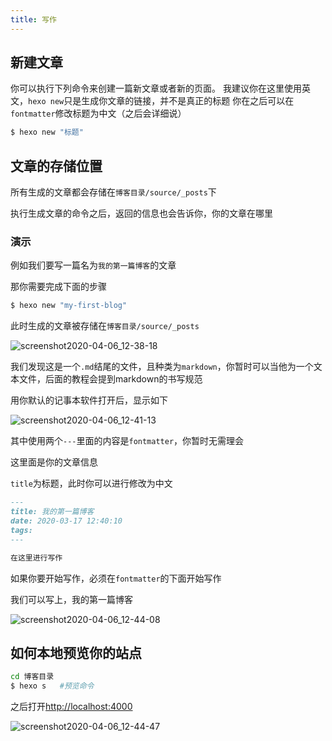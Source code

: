 ```yaml
---
title: 写作
---
```


## 新建文章
你可以执行下列命令来创建一篇新文章或者新的页面。
我建议你在这里使用英文，`hexo new`只是生成你文章的链接，并不是真正的标题
你在之后可以在`fontmatter`修改标题为中文（之后会详细说）

``` bash
$ hexo new "标题"
```

## 文章的存储位置
所有生成的文章都会存储在`博客目录/source/_posts`下

执行生成文章的命令之后，返回的信息也会告诉你，你的文章在哪里

### 演示

例如我们要写一篇名为`我的第一篇博客`的文章

那你需要完成下面的步骤

```bash
$ hexo new "my-first-blog"
```

此时生成的文章被存储在`博客目录/source/_posts`

![screenshot2020-04-06_12-38-18](https://cdn.jsdelivr.net/gh/mrhuanhao/cdn@master/2020/04/06/ed1c751fcf3cf7d27aac9f044e1dbc94.png)

我们发现这是一个`.md`结尾的文件，且种类为`markdown`，你暂时可以当他为一个文本文件，后面的教程会提到markdown的书写规范

用你默认的记事本软件打开后，显示如下

![screenshot2020-04-06_12-41-13](https://cdn.jsdelivr.net/gh/mrhuanhao/cdn@master/2020/04/06/21c7abacc0019f07827e3583f759fbaf.png)

其中使用两个`---`里面的内容是`fontmatter`，你暂时无需理会

这里面是你的文章信息

`title`为标题，此时你可以进行修改为中文

```markdown
---
title: 我的第一篇博客
date: 2020-03-17 12:40:10
tags:
---

在这里进行写作
```

如果你要开始写作，必须在`fontmatter`的下面开始写作

我们可以写上，我的第一篇博客

![screenshot2020-04-06_12-44-08](https://cdn.jsdelivr.net/gh/mrhuanhao/cdn@master/2020/04/06/c87f1eadeff8d1251eae0171ea29ec31.png)

## 如何本地预览你的站点

```bash
cd 博客目录
$ hexo s   #预览命令
```

之后打开<http://localhost:4000>

![screenshot2020-04-06_12-44-47](https://cdn.jsdelivr.net/gh/mrhuanhao/cdn@master/2020/04/06/803fb5a10c66357f0559ea2c7b749560.png)

